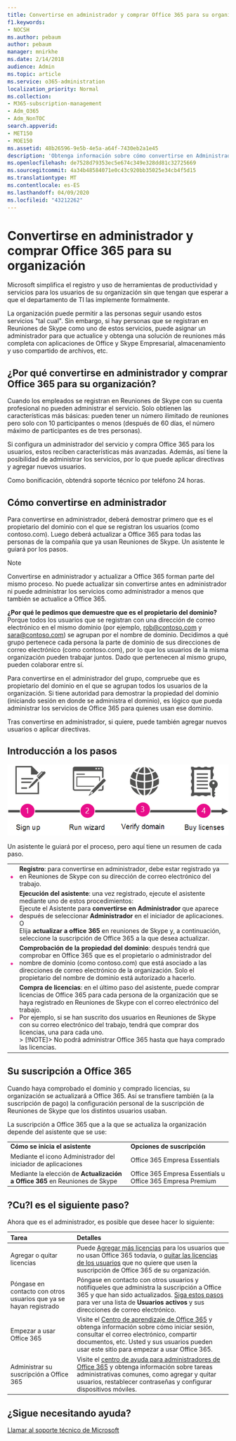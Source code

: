 ```yaml
---
title: Convertirse en administrador y comprar Office 365 para su organización
f1.keywords:
- NOCSH
ms.author: pebaum
author: pebaum
manager: mnirkhe
ms.date: 2/14/2018
audience: Admin
ms.topic: article
ms.service: o365-administration
localization_priority: Normal
ms.collection:
- M365-subscription-management
- Adm_O365
- Adm_NonTOC
search.appverid:
- MET150
- MOE150
ms.assetid: 48b26596-9e5b-4e5a-a64f-7430eb2a1e45
description: 'Obtenga información sobre cómo convertirse en Administrador y obtener una suscripción de Office 365 para su organización. '
ms.openlocfilehash: de7528d79353ec5e674c349e328dd81c32725669
ms.sourcegitcommit: 4a34b48584071e0c43c920bb35025e34cb4f5d15
ms.translationtype: MT
ms.contentlocale: es-ES
ms.lasthandoff: 04/09/2020
ms.locfileid: "43212262"
---
```

# <a name="become-the-admin-and-purchase-office-365-for-your-organization"></a>Convertirse en administrador y comprar Office 365 para su organización

Microsoft simplifica el registro y uso de herramientas de productividad y servicios para los usuarios de su organización sin que tengan que esperar a que el departamento de TI las implemente formalmente.
  
La organización puede permitir a las personas seguir usando estos servicios "tal cual". Sin embargo, si hay personas que se registran en Reuniones de Skype como uno de estos servicios, puede asignar un administrador para que actualice y obtenga una solución de reuniones más completa con aplicaciones de Office y Skype Empresarial, almacenamiento y uso compartido de archivos, etc.
  
## <a name="why-become-the-admin-and-buy-office-365-for-your-organization"></a>¿Por qué convertirse en administrador y comprar Office 365 para su organización?

Cuando los empleados se registran en Reuniones de Skype con su cuenta profesional no pueden administrar el servicio. Solo obtienen las características más básicas: pueden tener un número ilimitado de reuniones pero solo con 10 participantes o menos (después de 60 días, el número máximo de participantes es de tres personas). 
  
Si configura un administrador del servicio y compra Office 365 para los usuarios, estos reciben características más avanzadas. Además, así tiene la posibilidad de administrar los servicios, por lo que puede aplicar directivas y agregar nuevos usuarios.
  
Como bonificación, obtendrá soporte técnico por teléfono 24 horas.
  
## <a name="how-to-become-the-admin"></a>Cómo convertirse en administrador

Para convertirse en administrador, deberá demostrar primero que es el propietario del dominio con el que se registran los usuarios (como contoso.com). Luego deberá actualizar a Office 365 para todas las personas de la compañía que ya usan Reuniones de Skype. Un asistente le guiará por los pasos.
  
> [!NOTE]
> Convertirse en administrador y actualizar a Office 365 forman parte del mismo proceso. No puede actualizar sin convertirse antes en administrador ni puede administrar los servicios como administrador a menos que también se actualice a Office 365. 
  
 **¿Por qué le pedimos que demuestre que es el propietario del dominio?** Porque todos los usuarios que se registran con una dirección de correo electrónico en el mismo dominio (por ejemplo, rob@contoso.com y sara@contoso.com) se agrupan por el nombre de dominio. Decidimos a qué grupo pertenece cada persona la parte de dominio de sus direcciones de correo electrónico (como contoso.com), por lo que los usuarios de la misma organización pueden trabajar juntos. Dado que pertenecen al mismo grupo, pueden colaborar entre sí.
  
Para convertirse en el administrador del grupo, compruebe que es propietario del dominio en el que se agrupan todos los usuarios de la organización. Si tiene autoridad para demostrar la propiedad del dominio (iniciando sesión en donde se administra el dominio), es lógico que pueda administrar los servicios de Office 365 para quienes usan ese dominio.
  
Tras convertirse en administrador, si quiere, puede también agregar nuevos usuarios o aplicar directivas.
  
## <a name="overview-of-the-steps"></a>Introducción a los pasos

![Vista de alto nivel de las fases que implica convertirse en administrador y comprar Office 365.](../../media/1ee46aff-dccb-4bfd-abb3-811a616009af.png)
  
Un asistente le guiará por el proceso, pero aquí tiene un resumen de cada paso.
  
|||
|:-----|:-----|
|![Número uno en un círculo rosa](../../media/a4da261d-2516-48c5-b58a-9c452b9086b8.png)|**Registro**: para convertirse en administrador, debe estar registrado ya en Reuniones de Skype con su dirección de correo electrónico del trabajo.  <br/> |
|![Número dos en un círculo rosa.](../../media/de3c1ab4-4f01-4026-b1ba-3265bdb32a89.png)|**Ejecución del asistente**: una vez registrado, ejecute el asistente mediante uno de estos procedimientos:  <br/>  Ejecute el Asistente para **convertirse en Administrador** que aparece después de seleccionar **Administrador** en el iniciador de aplicaciones.  <br/>  O  <br/>  Elija **actualizar a office 365** en reuniones de Skype y, a continuación, seleccione la suscripción de Office 365 a la que desea actualizar.  <br/> |
|![Número 3 en un círculo rosa.](../../media/60fa378c-6ac1-4cbd-a782-2fa7ca619dc6.png)|**Comprobación de la propiedad del dominio**: después tendrá que comprobar en Office 365 que es el propietario o administrador del nombre de dominio (como contoso.com) que está asociado a las direcciones de correo electrónico de la organización. Solo el propietario del nombre de dominio está autorizado a hacerlo.  <br/> |
|![Número 4 en un círculo rosa.](../../media/1a0ff2ce-0942-405a-94e3-9bfeb1e5059e.png)|**Compra de licencias**: en el último paso del asistente, puede comprar licencias de Office 365 para cada persona de la organización que se haya registrado en Reuniones de Skype con el correo electrónico del trabajo.  <br/> Por ejemplo, si se han suscrito dos usuarios en Reuniones de Skype con su correo electrónico del trabajo, tendrá que comprar dos licencias, una para cada uno.  <br/> > [!NOTE]> No podrá administrar Office 365 hasta que haya comprado las licencias.           |

## <a name="your-office-365-subscription"></a>Su suscripción a Office 365

Cuando haya comprobado el dominio y comprado licencias, su organización se actualizará a Office 365. Así se transfiere también (a la suscripción de pago) la configuración personal de la suscripción de Reuniones de Skype que los distintos usuarios usaban.
  
La suscripción a Office 365 que a la que se actualiza la organización depende del asistente que se use:
  
|||
|:-----|:-----|
|**Cómo se inicia el asistente** <br/> |**Opciones de suscripción** <br/> |
|Mediante el icono Administrador del iniciador de aplicaciones  <br/> |Office 365 Empresa Essentials  <br/> |
|Mediante la elección de **Actualización a Office 365** en Reuniones de Skype  <br/> |Office 365 Empresa Essentials u Office 365 Empresa Premium  <br/> |
   
## <a name="whats-next"></a>?Cu?l es el siguiente paso?

Ahora que es el administrador, es posible que desee hacer lo siguiente:
  
|****Tarea****|****Detalles****|
|:-----|:-----|
|Agregar o quitar licencias  <br/> |Puede [Agregar más licencias](../../commerce/licenses/buy-licenses.md) para los usuarios que no usan Office 365 todavía, o [quitar las licencias de los usuarios](../manage/remove-licenses-from-users.md) que no quiere que usen la suscripción de Office 365 de su organización.  <br/> |
|Póngase en contacto con otros usuarios que ya se hayan registrado  <br/> |Póngase en contacto con otros usuarios y notifíqueles que administra la suscripción a Office 365 y que han sido actualizados. [Siga estos pasos](../add-users/add-users.md) para ver una lista de **Usuarios activos** y sus direcciones de correo electrónico.  <br/> |
|Empezar a usar Office 365  <br/> |Visite el [Centro de aprendizaje de Office 365](https://support.office.com/learn/office365-for-business) y obtenga información sobre cómo iniciar sesión, consultar el correo electrónico, compartir documentos, etc. Usted y sus usuarios pueden usar este sitio para empezar a usar Office 365.  <br/> |
|Administrar su suscripción a Office 365  <br/> |Visite el [centro de ayuda para administradores de Office 365](../admin-home.md) y obtenga información sobre tareas administrativas comunes, como agregar y quitar usuarios, restablecer contraseñas y configurar dispositivos móviles.  <br/> |

## <a name="still-need-help"></a>¿Sigue necesitando ayuda?

[Llamar al soporte técnico de Microsoft](../contact-support-for-business-products.md)
